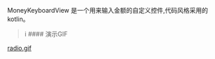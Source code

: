 MoneyKeyboardView 是一个用来输入金额的自定义控件,代码风格采用的kotlin。

>i #### 演示GIF

[radio.gif](https://github.com/FlyingFeeling/MoneyInputViewDemo/blob/master/image/radio.gif)
